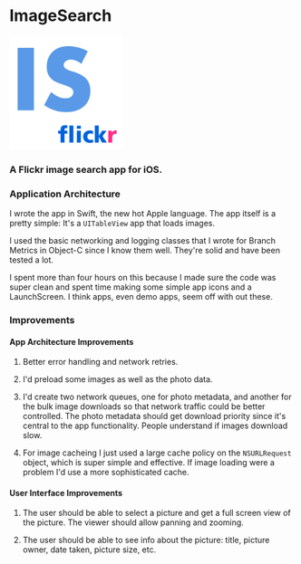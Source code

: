 # ImageSearch

<img height="200" src="Artwork/Icon.png" alt="ImageSearch Icon">

### A Flickr image search app for iOS.

### Application Architecture

I wrote the app in Swift, the new hot Apple language. The app itself is a pretty simple: It's a `UITableView` app that loads images.

I used the basic networking and logging classes that I wrote for Branch Metrics in Object-C since I know them well.
They're solid and have been tested a lot.

I spent more than four hours on this because I made sure the code was super clean and spent time making some simple app icons and a LaunchScreen. I think apps, even demo apps, seem off with out these.

### Improvements

#### App Architecture Improvements

1. Better error handling and network retries.

2. I'd preload some images as well as the photo data.

3. I'd create two network queues, one for photo metadata, and another for the bulk image downloads so that network traffic
   could be better controlled. The photo metadata should get download priority since it's central to the app functionality.
   People understand if images download slow.

4. For image cacheing I just used a large cache policy on the `NSURLRequest` object, which is super simple and effective.
   If image loading were a problem I'd use a more sophisticated cache.

#### User Interface Improvements

1. The user should be able to select a picture and get a full screen view of the picture. The viewer should allow panning and zooming.

2. The user should be able to see info about the picture: title, picture owner, date taken, picture size, etc.
